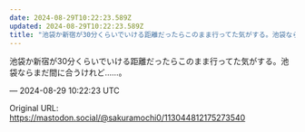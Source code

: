 ```yaml
---
date: 2024-08-29T10:22:23.589Z
updated: 2024-08-29T10:22:23.589Z
title: "池袋か新宿が30分くらいでいける距離だったらこのまま行ってた気がする。池袋ならま[...]"
---
```


<p>池袋か新宿が30分くらいでいける距離だったらこのまま行ってた気がする。池袋ならまだ間に合うけれど……。</p>

&mdash; 2024-08-29 10:22:23 UTC

Original URL: https://mastodon.social/@sakuramochi0/113044812175273540
